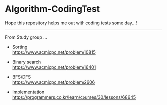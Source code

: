 # Algorithm-CodingTest

Hope this repository helps me out with coding tests some day...!

---
From Study group ...
- Sorting<br>
https://www.acmicpc.net/problem/10815

- Binary search<br>
https://www.acmicpc.net/problem/16401

- BFS/DFS<br>
https://www.acmicpc.net/problem/2606

- Implementation<br>
https://programmers.co.kr/learn/courses/30/lessons/68645
